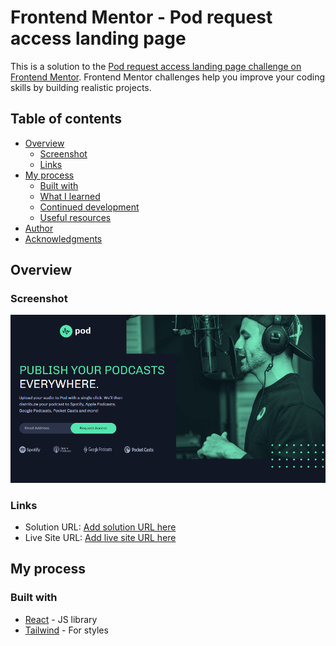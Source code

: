 # Frontend Mentor - Pod request access landing page

This is a solution to the [Pod request access landing page challenge on Frontend Mentor](https://www.frontendmentor.io/challenges/pod-request-access-landing-page-eyTmdkLSG). Frontend Mentor challenges help you improve your coding skills by building realistic projects.

## Table of contents

- [Overview](#overview)
  - [Screenshot](#screenshot)
  - [Links](#links)
- [My process](#my-process)
  - [Built with](#built-with)
  - [What I learned](#what-i-learned)
  - [Continued development](#continued-development)
  - [Useful resources](#useful-resources)
- [Author](#author)
- [Acknowledgments](#acknowledgments)

## Overview

### Screenshot

![](./screenshot.PNG)

### Links

- Solution URL: [Add solution URL here](https://github.com/mehdias63/Pod-request-access-landing-page)
- Live Site URL: [Add live site URL here](https://pod-request-access-landing-page-weld.vercel.app)

## My process

### Built with

- [React](https://reactjs.org/) - JS library
- [Tailwind](https://tailwindcss.com/) - For styles
